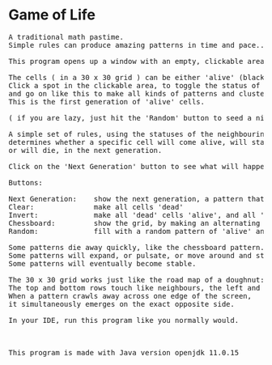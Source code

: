 # Game of Life
<pre>
A traditional math pastime.
Simple rules can produce amazing patterns in time and pace...

This program opens up a window with an empty, clickable area, and several buttons below.

The cells ( in a 30 x 30 grid ) can be either 'alive' (black) or 'dead' (white).
Click a spot in the clickable area, to toggle the status of the cell right there, 
and go on like this to make all kinds of patterns and clusters of 'alive' cells.
This is the first generation of 'alive' cells.

( if you are lazy, just hit the 'Random' button to seed a nice random pattern )

A simple set of rules, using the statuses of the neighbouring cells, 
determines whether a specific cell will come alive, will stay alive 
or will die, in the next generation. 

Click on the 'Next Generation' button to see what will happen to any pattern.

Buttons:

Next Generation:    show the next generation, a pattern that descends from the current pattern
Clear:              make all cells 'dead'
Invert:             make all 'dead' cells 'alive', and all 'alive' cells 'dead'
Chessboard:         show the grid, by making an alternating pattern of 'alive' cells
Random:             fill with a random pattern of 'alive' and 'dead' cells

Some patterns die away quickly, like the chessboard pattern.
Some patterns will expand, or pulsate, or move around and stay active for many generations.
Some patterns will eventually become stable.  

The 30 x 30 grid works just like the road map of a doughnut:
The top and bottom rows touch like neighbours, the left and right columns behave in the same way.
When a pattern crawls away across one edge of the screen, 
it simultaneously emerges on the exact opposite side.

In your IDE, run this program like you normally would.



This program is made with Java version openjdk 11.0.15

 
</pre>











